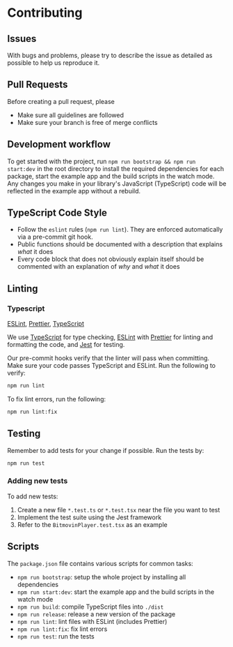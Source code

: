 # Contributing

## Issues

With bugs and problems, please try to describe the issue as detailed as possible to help us reproduce it.

## Pull Requests

Before creating a pull request, please

- Make sure all guidelines are followed
- Make sure your branch is free of merge conflicts

## Development workflow

To get started with the project, run `npm run bootstrap && npm run start:dev` in the root directory to install the required dependencies for each package, start the example app and the build scripts in the watch mode. Any changes you make in your library's JavaScript (TypeScript) code will be reflected in the example app without a rebuild.

## TypeScript Code Style

- Follow the `eslint` rules (`npm run lint`). They are enforced automatically via a pre-commit git hook.
- Public functions should be documented with a description that explains _what_ it does
- Every code block that does not obviously explain itself should be commented with an explanation of _why_ and _what_ it does

## Linting

### Typescript

[ESLint](https://eslint.org/), [Prettier](https://prettier.io/), [TypeScript](https://www.typescriptlang.org/)

We use [TypeScript](https://www.typescriptlang.org/) for type checking, [ESLint](https://eslint.org/) with [Prettier](https://prettier.io/) for linting and formatting the code, and [Jest](https://jestjs.io/) for testing.

Our pre-commit hooks verify that the linter will pass when committing. Make sure your code passes TypeScript and ESLint. Run the following to verify:

```sh
npm run lint
```

To fix lint errors, run the following:

```sh
npm run lint:fix
```

## Testing

Remember to add tests for your change if possible. Run the tests by:

```sh
npm run test
```

### Adding new tests

To add new tests:

1. Create a new file `*.test.ts` or `*.test.tsx` near the file you want to test
2. Implement the test suite using the Jest framework
3. Refer to the `BitmovinPlayer.test.tsx` as an example

## Scripts

The `package.json` file contains various scripts for common tasks:

- `npm run bootstrap`: setup the whole project by installing all dependencies
- `npm run start:dev`: start the example app and the build scripts in the watch mode
- `npm run build`: compile TypeScript files into `./dist`
- `npm run release`: release a new version of the package
- `npm run lint`: lint files with ESLint (includes Prettier)
- `npm run lint:fix`: fix lint errors
- `npm run test`: run the tests
